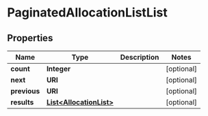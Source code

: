 

# PaginatedAllocationListList


## Properties

Name | Type | Description | Notes
------------ | ------------- | ------------- | -------------
**count** | **Integer** |  |  [optional]
**next** | **URI** |  |  [optional]
**previous** | **URI** |  |  [optional]
**results** | [**List&lt;AllocationList&gt;**](AllocationList.md) |  |  [optional]




